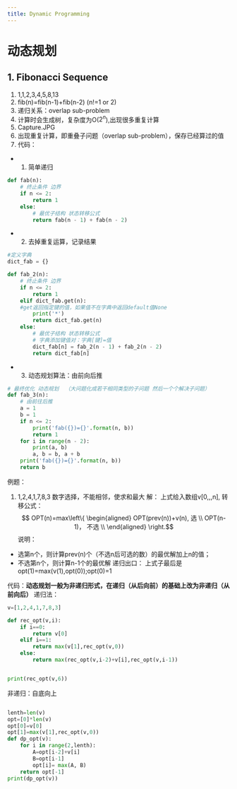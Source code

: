 ```yaml
---
title: Dynamic Programming
---
```

# 动态规划
## 1. Fibonacci Sequence
1. 1,1,2,3,4,5,8,13
2. fib(n)=fib(n-1)+fib(n-2) (n!=1 or 2)
3. 递归关系：overlap sub-problem
4. 计算时会生成树，复杂度为O($2^n$),出现很多重复计算
5. Capture.JPG
6. 出现重复计算，即重叠子问题（overlap sub-problem），保存已经算过的值
7. 代码：
- 1) 简单递归 
```python
def fab(n):
    # 终止条件 边界
    if n <= 2:
        return 1
    else:
        # 最优子结构 状态转移公式
        return fab(n - 1) + fab(n - 2)
```
- 2) 去掉重复运算，记录结果 
```python
#定义字典
dict_fab = {}

def fab_2(n):
    # 终止条件 边界
    if n <= 2:
        return 1
    elif dict_fab.get(n):
    #get返回指定键的值，如果值不在字典中返回default值None
        print('*')
        return dict_fab.get(n)
    else:
        # 最优子结构 状态转移公式
        # 字典添加键值对：字典[键]=值
        dict_fab[n] = fab_2(n - 1) + fab_2(n - 2)
        return dict_fab[n]
```
- 3) 动态规划算法：由前向后推
```python
# 最终优化 动态规划  （大问题化成若干相同类型的子问题 然后一个个解决子问题）
def fab_3(n):
    # 由前往后推
    a = 1
    b = 1
    if n <= 2:
        print('fab({})={}'.format(n, b))
        return 1
    for i in range(n - 2):
        print(a, b)
        a, b = b, a + b
    print('fab({})={}'.format(n, b))
    return b
```
例题：
1. 1,2,4,1,7,8,3 数字选择，不能相邻，使求和最大
解：
上式给入数组v[0,,,n],
转移公式：
$$ OPT(n)=max\left\{
\begin{aligned}
OPT(prev(n))+v(n), 选 \\
OPT(n-1)， 不选 \\
\end{aligned}
\right.$$
说明：
* 选第n个，则计算prev(n)个（不选n后可选的数）的最优解加上n的值；
* 不选第n个，则计算n-1个的最优解
递归出口：
上式子最后是opt(1)=max(v(1),opt(0));opt(0)=1

代码：**动态规划一般为非递归形式，在递归（从后向前）的基础上改为非递归（从前向后）**
递归法：
```python
v=[1,2,4,1,7,8,3]

def rec_opt(v,i):
    if i==0:
        return v[0]
    elif i==1:
        return max(v[1],rec_opt(v,0))
    else:
        return max(rec_opt(v,i-2)+v[i],rec_opt(v,i-1))


print(rec_opt(v,6))
```
非递归：自底向上
```python

lenth=len(v)
opt=[0]*len(v)
opt[0]=v[0]
opt[1]=max(v[1],rec_opt(v,0))
def dp_opt(v):
    for i in range(2,lenth):
        A=opt[i-2]+v[i]
        B=opt[i-1]
        opt[i]= max(A, B)
    return opt[-1]
print(dp_opt(v))
```

